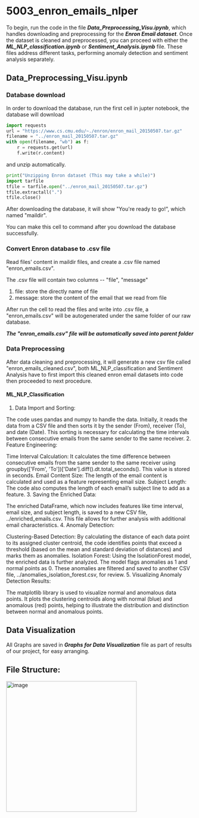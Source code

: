 # 5003_enron_emails_nlper

To begin, run the code in the file ***Data_Preprocessing_Visu.ipynb***, which handles downloading and preprocessing for the ***Enron Email dataset***. Once the dataset is cleaned and preprocessed, you can proceed with either the ***ML_NLP_classification.ipynb*** or ***Sentiment_Analysis.ipynb*** file. These files address different tasks, performing anomaly detection and sentiment analysis separately.

## Data_Preprocessing_Visu.ipynb
### Database download

In order to download the database, run the first cell in jupter notebook, the database will download
```python
import requests
url = "https://www.cs.cmu.edu/~./enron/enron_mail_20150507.tar.gz"
filename = "../enron_mail_20150507.tar.gz"
with open(filename, "wb") as f:
    r = requests.get(url)
    f.write(r.content)
```
and unzip automatically.
```python
print("Unzipping Enron dataset (This may take a while)")
import tarfile
tfile = tarfile.open("../enron_mail_20150507.tar.gz")
tfile.extractall(".")
tfile.close()
```
After downloading the database, it will show "You're ready to go!", which named "maildir".

You can make this cell to command after you download the database successfully.

### Convert Enron database to .csv file

Read files' content in maildir files, and create a .csv file named "enron_emails.csv".

The .csv file will contain two columns -- "file", "message"

1. file: store the directly name of file
2. message: store the content of the email that we read from file

After run the cell to read the files and write into .csv file, a "enron_emails.csv" will be autogenerated under the same folder of our raw database.

**_The "enron_emails.csv" file will be automatically saved into parent folder_**

### Data Preprocessing

After data cleaning and preprocessing, it will generate a new csv file called "enron_emails_cleaned.csv", both ML_NLP_classification and Sentiment Analysis have to first import this cleaned enron email datasets into code then proceeded to next procedure.

#### ML_NLP_Classification

1. Data Import and Sorting: 

The code uses pandas and numpy to handle the data. Initially, it reads the data from a CSV file and then sorts it by the sender (From), receiver (To), and date (Date). This sorting is necessary for calculating the time intervals between consecutive emails from the same sender to the same receiver.
2. Feature Engineering:

Time Interval Calculation: It calculates the time difference between consecutive emails from the same sender to the same receiver using groupby(['From', 'To'])['Date'].diff().dt.total_seconds(). This value is stored in seconds.
Email Content Size: The length of the email content is calculated and used as a feature representing email size.
Subject Length: The code also computes the length of each email’s subject line to add as a feature.
3. Saving the Enriched Data: 

The enriched DataFrame, which now includes features like time interval, email size, and subject length, is saved to a new CSV file, ../enriched_emails.csv. This file allows for further analysis with additional email characteristics.
4. Anomaly Detection: 

Clustering-Based Detection: By calculating the distance of each data point to its assigned cluster centroid, the code identifies points that exceed a threshold (based on the mean and standard deviation of distances) and marks them as anomalies.
Isolation Forest: Using the IsolationForest model, the enriched data is further analyzed. The model flags anomalies as 1 and normal points as 0. These anomalies are filtered and saved to another CSV file, ../anomalies_isolation_forest.csv, for review.
5. Visualizing Anomaly Detection Results:

The matplotlib library is used to visualize normal and anomalous data points. It plots the clustering centroids along with normal (blue) and anomalous (red) points, helping to illustrate the distribution and distinction between normal and anomalous points.


## Data Visualization 

All Graphs are saved in ***Graphs for Data Visualization*** file as part of results of our project, for easy arranging. 

## File Structure:

<img width="350" alt="image" src="https://github.com/user-attachments/assets/b70d879b-1e89-4a57-a8a7-d2daa7873403">




